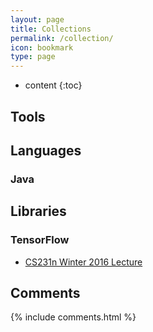 ```yaml
---
layout: page
title: Collections
permalink: /collection/
icon: bookmark
type: page
---
```


* content
{:toc}

## Tools

## Languages

### Java

## Libraries

### TensorFlow

- [CS231n Winter 2016 Lecture](https://www.youtube.com/watch?v=g-PvXUjD6qg&list=PLlJy-eBtNFt6EuMxFYRiNRS07MCWN5UIA)

## Comments

{% include comments.html %}
